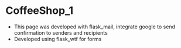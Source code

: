 # CoffeeShop_1
- This page was developed with flask_mail, integrate google to send confirmation to senders and recipients
- Developed using flask_wtf for forms 
